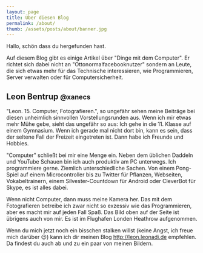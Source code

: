 ```yaml
---
layout: page
title: Über diesen Blog
permalink: /about/
thumb: /assets/posts/about/banner.jpg
---
```


Hallo, schön dass du hergefunden hast.


Auf diesem Blog gibt es einige Artikel über "Dinge mit dem Computer". Er richtet sich dabei nicht an "Ottonormalfacebooknutzer" sondern an Leute, die sich etwas mehr für das Technische interessieren, wie Programmieren, Server verwalten oder für Computersicherheit.

## Leon Bentrup <small>@xanecs</small>
"Leon. 15. Computer, Fotografieren.", so ungefähr sehen meine Beiträge bei diesen unheimlich sinnvollen Vorstellungsrunden aus. Wenn ich mir etwas mehr Mühe gebe, sieht das ungefähr so aus: Ich gehe in die 11. Klasse auf einem Gymnasium. Wenn ich gerade mal nicht dort bin, kann es sein, dass der seltene Fall der Freizeit eingetreten ist. Dann habe ich Freunde und Hobbies.

"Computer" schließt bei mir eine Menge ein. Neben dem üblichen Daddeln und YouTube Schauen bin ich auch produktiv am PC unterwegs. Ich programmiere gerne. Ziemlich unterschiedliche Sachen. Von einem Pong-Spiel auf einem Microcontroller bis zu Twitter für Pflanzen, Webseiten, Vokabeltrainern, einem Silvester-Countdown für Android oder CleverBot für Skype, es ist alles dabei.

Wenn nicht Computer, dann muss meine Kamera her. Das mit dem Fotografieren betreibe ich zwar nicht so exzessiv wie das Programmieren, aber es macht mir auf jeden Fall Spaß.
Das Bild oben auf der Seite ist übrigens auch von mir. Es ist im Flughafen Londen Heathrow aufgenommen.

Wenn du mich jetzt noch ein bisschen stalken willst (keine Angst, ich freue mich darüber :wink:) kann ich dir meinen Blog http://leon.leonadi.de empfehlen. Da findest du auch ab und zu ein paar von meinen Bildern.
